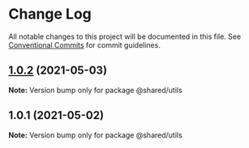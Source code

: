# Change Log

All notable changes to this project will be documented in this file.
See [Conventional Commits](https://conventionalcommits.org) for commit guidelines.

## [1.0.2](https://github.com/esteveslima/serverless-template/compare/@shared/utils@1.0.1...@shared/utils@1.0.2) (2021-05-03)

**Note:** Version bump only for package @shared/utils





## 1.0.1 (2021-05-02)

**Note:** Version bump only for package @shared/utils
